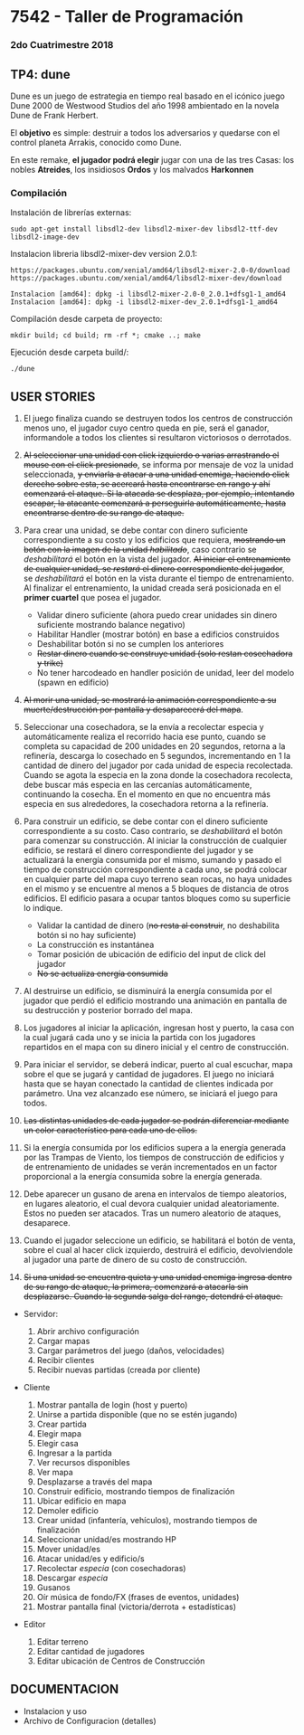 # 7542 - Taller de Programación

### 2do Cuatrimestre 2018

## TP4: dune

Dune es un juego de estrategia en tiempo real basado en el icónico juego Dune 2000 de Westwood Studios
del año 1998 ambientado en la novela Dune de Frank Herbert.

El __objetivo__ es simple: destruir a todos los adversarios y quedarse con el control planeta Arrakis, conocido como Dune.

En este remake, __el jugador podrá elegir__ jugar con una de las tres Casas: los nobles **Atreides**, los insidiosos **Ordos** y los malvados **Harkonnen**

### Compilación

Instalación de librerías externas:

	sudo apt-get install libsdl2-dev libsdl2-mixer-dev libsdl2-ttf-dev libsdl2-image-dev

Instalacion libreria libsdl2-mixer-dev version 2.0.1:

	https://packages.ubuntu.com/xenial/amd64/libsdl2-mixer-2.0-0/download
	https://packages.ubuntu.com/xenial/amd64/libsdl2-mixer-dev/download

	Instalacion [amd64]: dpkg -i libsdl2-mixer-2.0-0_2.0.1+dfsg1-1_amd64
	Instalacion [amd64]: dpkg -i libsdl2-mixer-dev_2.0.1+dfsg1-1_amd64


Compilación desde carpeta de proyecto:

	mkdir build; cd build; rm -rf *; cmake ..; make

Ejecución desde carpeta build/:

	./dune

## USER STORIES

1. El juego finaliza cuando se destruyen todos los centros de construcción menos uno, el jugador cuyo centro queda en pie, será el ganador, informandole a todos los clientes si resultaron victoriosos o derrotados.

2. ~~Al seleccionar una unidad con click izquierdo o varias arrastrando el mouse con el click presionado~~, se informa por mensaje de voz la unidad seleccionada, ~~y enviarla a atacar a una unidad enemiga, haciendo click derecho sobre esta, se acercará hasta encontrarse en rango y ahí comenzará el ataque. Si la atacada se desplaza, por ejemplo, intentando escapar, la atacante comenzará a perseguirla automáticamente, hasta encontrarse dentro de su rango de ataque.~~

3. Para crear una unidad, se debe contar con dinero suficiente correspondiente a su costo y los edificios que requiera, ~~mostrando un botón con la imagen de la unidad _habilitado_~~, caso contrario se _deshabilitará_ el botón en la vista del jugador. ~~Al iniciar el entrenamiento de cualquier unidad, se _restará_ el dinero correspondiente del jugador~~, se _deshabilitará_ el botón en la vista durante el tiempo de entrenamiento. Al finalizar el entrenamiento, la unidad creada será posicionada en el **primer cuartel** que posea el jugador.

	* Validar dinero suficiente (ahora puedo crear unidades sin dinero suficiente mostrando balance negativo)
	* Habilitar Handler (mostrar botón) en base a edificios construidos
	* Deshabilitar botón si no se cumplen los anteriores
	* ~~Restar dinero cuando se construye unidad (solo restan cosechadora y trike)~~
	* No tener harcodeado en handler posición de unidad, leer del modelo (spawn en edificio)

4. ~~Al morir una unidad, se mostrará la animación correspondiente a su muerte/destrucción por pantalla y desaparecerá del mapa~~.

5. Seleccionar una cosechadora, se la envía a recolectar especia y automáticamente realiza el recorrido hacia ese punto, cuando se completa su capacidad de 200 unidades en 20 segundos, retorna a la refinería, descarga lo cosechado en 5 segundos, incrementando en 1 la cantidad de dinero del jugador por cada unidad de especia recolectada. Cuando se agota la especia en la zona donde la cosechadora recolecta, debe buscar más especia en las cercanías automáticamente, continuando la cosecha. En el momento en que no encuentra más especia en sus alrededores, la cosechadora retorna a la refinería.

6. Para construir un edificio, se debe contar con el dinero suficiente correspondiente a su costo. Caso contrario, se _deshabilitará_ el botón para comenzar su construcción. Al iniciar la construcción de cualquier edificio, se restará el dinero correspondiente del jugador y se actualizará la energía consumida por el mismo, sumando y pasado el tiempo de construcción correspondiente a cada uno, se podrá colocar en cualquier parte del mapa cuyo terreno sean rocas, no haya unidades en el mismo y se encuentre al menos a 5 bloques de distancia de otros edificios. El edificio pasara a ocupar tantos bloques como su superficie lo indique.

	* Validar la cantidad de dinero (~~no resta al construir~~, no deshabilita botón si no hay suficiente)
	* La construcción es instantánea
	* Tomar posición de ubicación de edificio del input de click del jugador
	* ~~No se actualiza energía consumida~~

7. Al destruirse un edificio, se disminuirá la energía consumida por el jugador que perdió el edificio mostrando una animación en pantalla de su destrucción y posterior borrado del mapa.

8. Los jugadores al iniciar la aplicación, ingresan host y puerto, la casa con la cual jugará cada uno y se inicia la partida con los jugadores repartidos en el mapa con su dinero inicial y el centro de construcción.

9. Para iniciar el servidor, se deberá indicar, puerto al cual escuchar, mapa sobre el que se jugará y cantidad de jugadores. El juego no iniciará hasta que se hayan conectado la cantidad de clientes indicada por parámetro. Una vez alcanzado ese número, se iniciará el juego para todos.

10. ~~Las distintas unidades de cada jugador se podrán diferenciar mediante un color característico para cada uno de ellos.~~

11. Si la energía consumida por los edificios supera a la energía generada por las Trampas de Viento, los tiempos de construcción de edificios y de entrenamiento de unidades se verán incrementados en un factor proporcional a la energía consumida sobre la energía generada.

12. Debe aparecer un gusano de arena en intervalos de tiempo aleatorios, en lugares aleatorio, el cual devora cualquier unidad aleatoriamente. Estos no pueden ser atacados. Tras un numero aleatorio de ataques, desaparece.

13. Cuando el jugador seleccione un edificio, se habilitará el botón de venta, sobre el cual al hacer click izquierdo, destruirá el edificio, devolviendole al jugador una parte de dinero de su costo de construcción.

14. ~~Si una unidad se encuentra quieta y una unidad enemiga ingresa dentro de su rango de ataque, la primera, comenzará a atacarla sin desplazarse. Cuando la segunda salga del rango, detendrá el ataque.~~


* Servidor:

	1. Abrir archivo configuración
	2. Cargar mapas
	3. Cargar parámetros del juego (daños, velocidades)
	4. Recibir clientes
	5. Recibir nuevas partidas (creada por cliente)

* Cliente

	1. Mostrar pantalla de login (host y puerto)
	2. Unirse a partida disponible (que no se estén jugando)
	3. Crear partida
	4. Elegir mapa
	5. Elegir casa
	6. Ingresar a la partida
	7. Ver recursos disponibles
	8. Ver mapa
	9. Desplazarse a través del mapa
	10. Construir edificio, mostrando tiempos de finalización
	11. Ubicar edificio en mapa
	12. Demoler edificio
	13. Crear unidad (infantería, vehículos), mostrando tiempos de finalización
	14. Seleccionar unidad/es mostrando HP
	15. Mover unidad/es
	16. Atacar unidad/es y edificio/s
	17. Recolectar *especia* (con cosechadoras)
	18. Descargar *especia*
	19. Gusanos
	20. Oír música de fondo/FX (frases de eventos, unidades)
	21. Mostrar pantalla final (victoria/derrota + estadísticas)

* Editor

	1. Editar terreno
	2. Editar cantidad de jugadores
	3. Editar ubicación de Centros de Construcción

## DOCUMENTACION

* Instalacion y uso
* Archivo de Configuracion (detalles)
